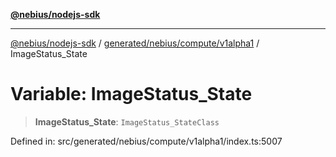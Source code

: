[**@nebius/nodejs-sdk**](../../../../../README.md)

***

[@nebius/nodejs-sdk](../../../../../README.md) / [generated/nebius/compute/v1alpha1](../README.md) / ImageStatus\_State

# Variable: ImageStatus\_State

> **ImageStatus\_State**: `ImageStatus_StateClass`

Defined in: src/generated/nebius/compute/v1alpha1/index.ts:5007
